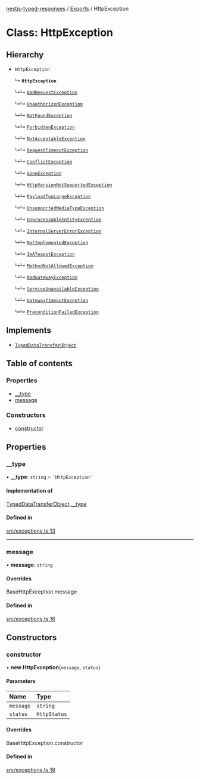 [nestjs-typed-responses](../README.md) / [Exports](../modules.md) / HttpException

# Class: HttpException

## Hierarchy

- `HttpException`

  ↳ **`HttpException`**

  ↳↳ [`BadRequestException`](BadRequestException.md)

  ↳↳ [`UnauthorizedException`](UnauthorizedException.md)

  ↳↳ [`NotFoundException`](NotFoundException.md)

  ↳↳ [`ForbiddenException`](ForbiddenException.md)

  ↳↳ [`NotAcceptableException`](NotAcceptableException.md)

  ↳↳ [`RequestTimeoutException`](RequestTimeoutException.md)

  ↳↳ [`ConflictException`](ConflictException.md)

  ↳↳ [`GoneException`](GoneException.md)

  ↳↳ [`HttpVersionNotSupportedException`](HttpVersionNotSupportedException.md)

  ↳↳ [`PayloadTooLargeException`](PayloadTooLargeException.md)

  ↳↳ [`UnsupportedMediaTypeException`](UnsupportedMediaTypeException.md)

  ↳↳ [`UnprocessableEntityException`](UnprocessableEntityException.md)

  ↳↳ [`InternalServerErrorException`](InternalServerErrorException.md)

  ↳↳ [`NotImplementedException`](NotImplementedException.md)

  ↳↳ [`ImATeapotException`](ImATeapotException.md)

  ↳↳ [`MethodNotAllowedException`](MethodNotAllowedException.md)

  ↳↳ [`BadGatewayException`](BadGatewayException.md)

  ↳↳ [`ServiceUnavailableException`](ServiceUnavailableException.md)

  ↳↳ [`GatewayTimeoutException`](GatewayTimeoutException.md)

  ↳↳ [`PreconditionFailedException`](PreconditionFailedException.md)

## Implements

- [`TypedDataTransferObject`](../interfaces/TypedDataTransferObject.md)

## Table of contents

### Properties

- [\_\_type](HttpException.md#__type)
- [message](HttpException.md#message)

### Constructors

- [constructor](HttpException.md#constructor)

## Properties

### \_\_type

• **\_\_type**: `string` = `'HttpException'`

#### Implementation of

[TypedDataTransferObject](../interfaces/TypedDataTransferObject.md).[__type](../interfaces/TypedDataTransferObject.md#__type)

#### Defined in

[src/exceptions.ts:13](https://github.com/igrek8/nestjs-typed-responses/blob/e755f00/src/exceptions.ts#L13)

___

### message

• **message**: `string`

#### Overrides

BaseHttpException.message

#### Defined in

[src/exceptions.ts:16](https://github.com/igrek8/nestjs-typed-responses/blob/e755f00/src/exceptions.ts#L16)

## Constructors

### constructor

• **new HttpException**(`message`, `status`)

#### Parameters

| Name | Type |
| :------ | :------ |
| `message` | `string` |
| `status` | `HttpStatus` |

#### Overrides

BaseHttpException.constructor

#### Defined in

[src/exceptions.ts:18](https://github.com/igrek8/nestjs-typed-responses/blob/e755f00/src/exceptions.ts#L18)
